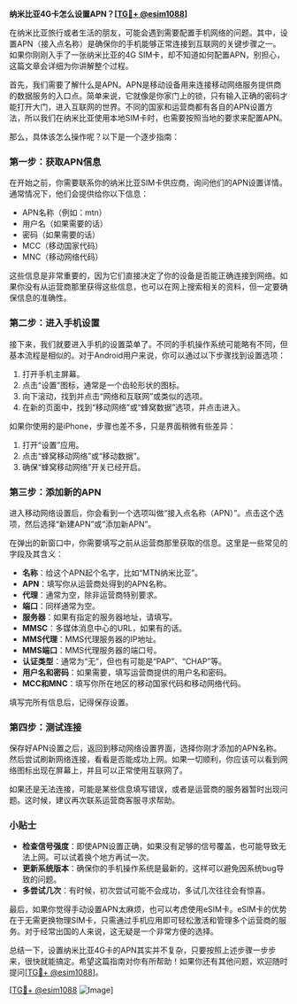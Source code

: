 **纳米比亚4G卡怎么设置APN？[[TG💪+ @esim1088](https://t.me/s/esim1088)]**

在纳米比亚旅行或者生活的朋友，可能会遇到需要配置手机网络的问题。其中，设置APN（接入点名称）是确保你的手机能够正常连接到互联网的关键步骤之一。如果你刚刚入手了一张纳米比亚的4G SIM卡，却不知道如何配置APN，别担心，这篇文章会详细为你讲解整个过程。

首先，我们需要了解什么是APN。APN是移动设备用来连接移动网络服务提供商的数据服务的入口点。简单来说，它就像是你家门上的锁，只有输入正确的密码才能打开大门，进入互联网的世界。不同的国家和运营商都有各自的APN设置方法，所以我们在纳米比亚使用本地SIM卡时，也需要按照当地的要求来配置APN。

那么，具体该怎么操作呢？以下是一个逐步指南：

### 第一步：获取APN信息

在开始之前，你需要联系你的纳米比亚SIM卡供应商，询问他们的APN设置详情。通常情况下，他们会提供给你以下信息：
- APN名称（例如：mtn）
- 用户名（如果需要的话）
- 密码（如果需要的话）
- MCC（移动国家代码）
- MNC（移动网络代码）

这些信息是非常重要的，因为它们直接决定了你的设备是否能正确连接到网络。如果你没有从运营商那里获得这些信息，也可以在网上搜索相关的资料，但一定要确保信息的准确性。

### 第二步：进入手机设置

接下来，我们就要进入手机的设置菜单了。不同的手机操作系统可能略有不同，但基本流程是相似的。对于Android用户来说，你可以通过以下步骤找到设置选项：

1. 打开手机主屏幕。
2. 点击“设置”图标，通常是一个齿轮形状的图标。
3. 向下滚动，找到并点击“网络和互联网”或类似的选项。
4. 在新的页面中，找到“移动网络”或“蜂窝数据”选项，并点击进入。

如果你使用的是iPhone，步骤也差不多，只是界面稍微有些差异：

1. 打开“设置”应用。
2. 点击“蜂窝移动网络”或“移动数据”。
3. 确保“蜂窝移动网络”开关已经开启。

### 第三步：添加新的APN

进入移动网络设置后，你会看到一个选项叫做“接入点名称（APN）”。点击这个选项，然后选择“新建APN”或“添加新APN”。

在弹出的新窗口中，你需要填写之前从运营商那里获取的信息。这里是一些常见的字段及其含义：

- **名称**：给这个APN起个名字，比如“MTN纳米比亚”。
- **APN**：填写你从运营商处得到的APN名称。
- **代理**：通常为空，除非运营商特别要求。
- **端口**：同样通常为空。
- **服务器**：如果有指定的服务器地址，请填写。
- **MMSC**：多媒体消息中心的URL，如果有的话。
- **MMS代理**：MMS代理服务器的IP地址。
- **MMS端口**：MMS代理服务器的端口号。
- **认证类型**：通常为“无”，但也有可能是“PAP”、“CHAP”等。
- **用户名和密码**：如果需要，填写运营商提供的用户名和密码。
- **MCC和MNC**：填写你所在地区的移动国家代码和移动网络代码。

填写完所有信息后，记得保存设置。

### 第四步：测试连接

保存好APN设置之后，返回到移动网络设置界面，选择你刚才添加的APN名称。然后尝试刷新网络连接，看看是否能成功上网。如果一切顺利，你应该可以看到网络图标出现在屏幕上，并且可以正常使用互联网了。

如果还是无法连接，可能是某些信息填写错误，或者是运营商的服务器暂时出现问题。这时候，建议再次联系运营商客服寻求帮助。

### 小贴士

- **检查信号强度**：即使APN设置正确，如果没有足够的信号覆盖，也可能导致无法上网。可以试着换个地方再试一次。
- **更新系统版本**：确保你的手机操作系统是最新的，这样可以避免因系统bug导致的问题。
- **多尝试几次**：有时候，初次尝试可能不会成功，多试几次往往会有惊喜。

最后，如果你觉得手动设置APN太麻烦，也可以考虑使用eSIM卡。eSIM卡的优势在于无需更换物理SIM卡，只需通过手机应用即可轻松激活和管理多个运营商的服务。对于经常出国的人来说，这无疑是一个非常方便的选择。

总结一下，设置纳米比亚4G卡的APN其实并不复杂，只要按照上述步骤一步步来，很快就能搞定。希望这篇指南对你有所帮助！如果你还有其他问题，欢迎随时提问[[TG💪+ @esim1088](https://t.me/s/esim1088)]。

[[TG💪+ @esim1088](https://t.me/s/esim1088) ![Image](https://i.postimg.cc/4NQfJmqS/Snipaste-2025-05-13-00-14-12.png)]